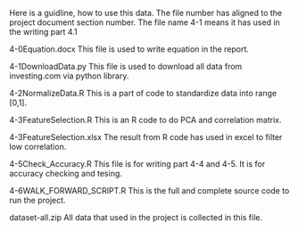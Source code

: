 Here is a guidline, how to use this data.
The file number has aligned to the project document section number. The file name 4-1 means it has used in the writing part 4.1

4-0Equation.docx
This file is used to write equation in the report.

4-1DownloadData.py
This file is used to download all data from investing.com via python library.

4-2NormalizeData.R
This is a part of code to standardize data into range [0,1].

4-3FeatureSelection.R
This is an R code to do PCA and correlation matrix.

4-3FeatureSelection.xlsx
The result from R code has used in excel to filter low correlation.

4-5Check_Accuracy.R
This file is for writing part 4-4 and 4-5. It is for accuracy checking and tesing. 

4-6WALK_FORWARD_SCRIPT.R
This is the full and complete source code to run the project.


dataset-all.zip
All data that used in the project is collected in this file.
